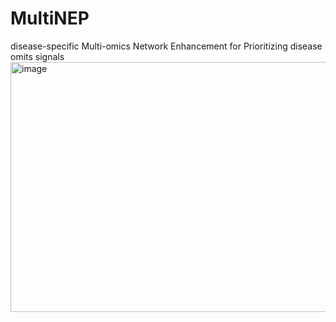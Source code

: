 # MultiNEP
disease-specific Multi-omics Network Enhancement for Prioritizing disease omits signals
<img width="600" height="400" alt="image" src="https://user-images.githubusercontent.com/27308407/200651148-300d4cdb-9029-46db-b312-f23b054955c4.png">
